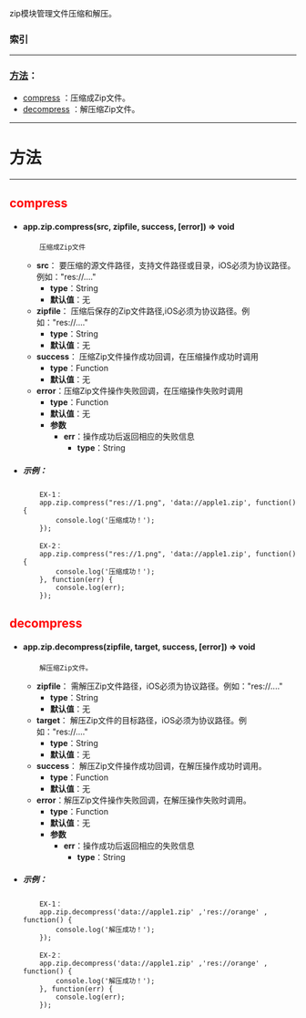 
zip模块管理文件压缩和解压。



###	索引
***
###	[方法](#方法)：

*	[compress](#compress) ：压缩成Zip文件。
*	[decompress](#decompress) ：解压缩Zip文件。


***
#	<div id="方法">方法</div>
***

## <div id="compress" style="color:red">compress</div>
-	####	app.zip.compress(src, zipfile, success, [error])   ⇒ void

			压缩成Zip文件

	-	**src**： 要压缩的源文件路径，支持文件路径或目录，iOS必须为协议路径。例如："res://...."
		-	**type**：String
		-	**默认值**：无
	-	**zipfile**： 压缩后保存的Zip文件路径,iOS必须为协议路径。例如："res://...."
		-	**type**：String
		-	**默认值**：无
	-	**success**： 压缩Zip文件操作成功回调，在压缩操作成功时调用
		-	**type**：Function
		-	**默认值**：无
	-	**error**：压缩Zip文件操作失败回调，在压缩操作失败时调用
		-	**type**：Function
		-	**默认值**：无
		-	**参数**
			-	**err**：操作成功后返回相应的失败信息
				-	**type**：String

-	#####	示例：
	
			EX-1：
			app.zip.compress("res://1.png", 'data://apple1.zip', function() {
			    console.log('压缩成功！');
			});
		
			EX-2：
			app.zip.compress("res://1.png", 'data://apple1.zip', function() {
			    console.log('压缩成功！');
			}, function(err) {
			    console.log(err);
			});

## <div id="decompress" style="color:red">decompress</div>
-	####	app.zip.decompress(zipfile, target, success, [error])   ⇒ void

			解压缩Zip文件。

	-	**zipfile**： 需解压Zip文件路径，iOS必须为协议路径。例如："res://...."
		-	**type**：String
		-	**默认值**：无
	-	**target**： 解压Zip文件的目标路径，iOS必须为协议路径。例如："res://...."
		-	**type**：String
		-	**默认值**：无
	-	**success**： 解压Zip文件操作成功回调，在解压操作成功时调用。
		-	**type**：Function
		-	**默认值**：无
	-	**error**：解压Zip文件操作失败回调，在解压操作失败时调用。
		-	**type**：Function
		-	**默认值**：无
		-	**参数**
			-	**err**：操作成功后返回相应的失败信息
				-	**type**：String

-	#####	示例：
	
			EX-1：
			app.zip.decompress('data://apple1.zip' ,'res://orange' , function() {
			    console.log('解压成功！');
			});
		
			EX-2：
			app.zip.decompress('data://apple1.zip' ,'res://orange' , function() {
			    console.log('解压成功！');
			}, function(err) {
			    console.log(err);
			});
